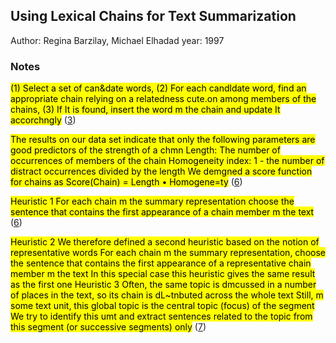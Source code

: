 ## Using Lexical Chains for Text Summarization
Author: Regina Barzilay, Michael Elhadad
year: 1997


### Notes

<mark class="customZot-Yellow ">(1) Select a set of can&amp;date words, (2) For each candldate word, find an appropriate chain relying on a relatedness cute.on among members of the chains, (3) If It is found, insert the word m the chain and update It accorchngly</mark> ([3](zotero://open-pdf/library/items/HDIUFPDI?page=3&annotation=KHCCEKA9))

 
<mark class="customZot-Yellow ">The results on our data set indicate that only the following parameters are good predictors of the strength of a chmn Length: The number of occurrences of members of the chain Homogeneity index: 1 - the number of distract occurrences divided by the length We demgned a score function for chains as Score(Chain) = Length • Homogene=ty</mark> ([6](zotero://open-pdf/library/items/HDIUFPDI?page=6&annotation=3M7RN33W))

 
<mark class="customZot-Yellow ">Heuristic 1 For each chain m the summary representation choose the sentence that contains the first appearance of a chain member m the text</mark> ([6](zotero://open-pdf/library/items/HDIUFPDI?page=6&annotation=ZCF5V3Y3))

 
<mark class="customZot-Yellow ">Heuristic 2 We therefore defined a second heuristic based on the notion of representative words For each chain m the summary representation, choose the sentence that contains the first appearance of a representative chain member m the text In this special case this heuristic gives the same result as the first one Heuristic 3 Often, the same topic is dmcussed in a number of places in the text, so its chain is dL~tnbuted across the whole text Still, m some text unit, this global topic is the central topic (focus) of the segment We try to identify this umt and extract sentences related to the topic from this segment (or successive segments) only</mark> ([7](zotero://open-pdf/library/items/HDIUFPDI?page=7&annotation=HHAKNK7D))

 
